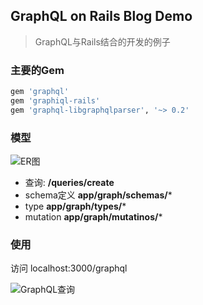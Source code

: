 
## GraphQL on Rails Blog Demo
> GraphQL与Rails结合的开发的例子

### 主要的Gem
```ruby
gem 'graphql'
gem 'graphiql-rails'
gem 'graphql-libgraphqlparser', '~> 0.2'
```
### 模型
![ER图](http://upload-images.jianshu.io/upload_images/1767848-b7e262cc67dde74c.png?imageMogr2/auto-orient/strip%7CimageView2/2/w/1240)  

- 查询: **/queries/create**
- schema定义 **app/graph/schemas/***
- type **app/graph/types/***
- mutation **app/graph/mutatinos/***

### 使用

访问 localhost:3000/graphql

![GraphQL查询](http://upload-images.jianshu.io/upload_images/1767848-15b69df744a23011.png?imageMogr2/auto-orient/strip%7CimageView2/2/w/1240)
